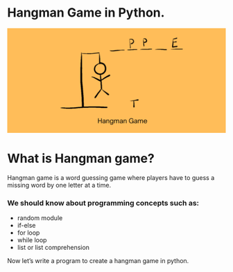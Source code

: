 # Hangman Game in Python.

![Hangman Game Picture](Hangman-Game.png)

# What is Hangman game?

Hangman game is a word guessing game where players have to guess a missing word by one letter at a time.


### We should know about programming concepts such as:

- random module
- if-else
- for loop
- while loop
- list or list comprehension

Now let’s write a program to create a hangman game in python.
